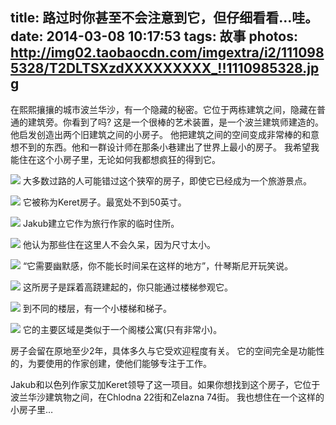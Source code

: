 title: 路过时你甚至不会注意到它，但仔细看看…哇。 
date: 2014-03-08 10:17:53
tags: 故事
photos: http://img02.taobaocdn.com/imgextra/i2/1110985328/T2DLTSXzdXXXXXXXXX_!!1110985328.jpg
---

在熙熙攘攘的城市波兰华沙，有一个隐藏的秘密。它位于两栋建筑之间，隐藏在普通的建筑旁。你看到了吗?
这是一个很棒的艺术装置，是一个波兰建筑师建造的。他启发创造出两个旧建筑之间的小房子。 他把建筑之间的空间变成非常棒的和意想不到的东西。他和一群设计师在那条小巷建出了世界上最小的房子。
我希望我能住在这个小房子里，无论如何我都想疯狂的得到它。 

<!-- more -->

![](http://img04.taobaocdn.com/imgextra/i4/1110985328/T2jXrSXDpXXXXXXXXX_!!1110985328.jpg)
大多数过路的人可能错过这个狭窄的房子，即使它已经成为一个旅游景点。 

![](http://img03.taobaocdn.com/imgextra/i3/1110985328/T2iaDSXwlXXXXXXXXX_!!1110985328.jpg)
它被称为Keret房子。最宽处不到50英寸。

![](http://img04.taobaocdn.com/imgextra/i4/1110985328/T2TffRXuNaXXXXXXXX_!!1110985328.jpg)
Jakub建立它作为旅行作家的临时住所。

![](http://img03.taobaocdn.com/imgextra/i3/1110985328/T2nkPQXyJaXXXXXXXX_!!1110985328.jpg)
他认为那些住在这里人不会久呆，因为尺寸太小。

![](http://img03.taobaocdn.com/imgextra/i3/1110985328/T25dvSXAxXXXXXXXXX_!!1110985328.jpg)
“它需要幽默感，你不能长时间呆在这样的地方”，什琴斯尼开玩笑说。 

![](http://img03.taobaocdn.com/imgextra/i3/1110985328/T2oenRXvBaXXXXXXXX_!!1110985328.jpg)
这所房子是踩着高跷建起的，你只能通过楼梯参观它。 

![](http://img04.taobaocdn.com/imgextra/i4/1110985328/T298LSXsVXXXXXXXXX_!!1110985328.jpg)
到不同的楼层，有一个小楼梯和梯子。

![](http://img04.taobaocdn.com/imgextra/i4/1110985328/T2IJbSXt0XXXXXXXXX_!!1110985328.jpg)
它的主要区域是类似于一个阁楼公寓(只有非常小)。

房子会留在原地至少2年，具体多久与它受欢迎程度有关。 
它的空间完全是功能性的，为要使用的作家创建，使他们能够专注于工作。

Jakub和以色列作家艾加Keret领导了这一项目。如果你想找到这个房子，它位于波兰华沙建筑物之间，在Chlodna 22街和Zelazna 74街。 我也想住在一个这样的小房子里…